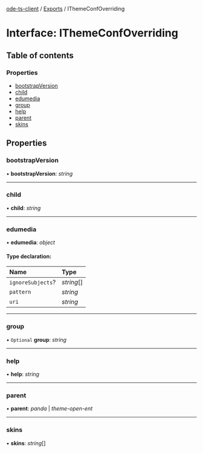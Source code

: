 [ode-ts-client](../README.md) / [Exports](../modules.md) / IThemeConfOverriding

# Interface: IThemeConfOverriding

## Table of contents

### Properties

- [bootstrapVersion](ithemeconfoverriding.md#bootstrapversion)
- [child](ithemeconfoverriding.md#child)
- [edumedia](ithemeconfoverriding.md#edumedia)
- [group](ithemeconfoverriding.md#group)
- [help](ithemeconfoverriding.md#help)
- [parent](ithemeconfoverriding.md#parent)
- [skins](ithemeconfoverriding.md#skins)

## Properties

### bootstrapVersion

• **bootstrapVersion**: *string*

___

### child

• **child**: *string*

___

### edumedia

• **edumedia**: *object*

#### Type declaration:

Name | Type |
:------ | :------ |
`ignoreSubjects`? | *string*[] |
`pattern` | *string* |
`uri` | *string* |

___

### group

• `Optional` **group**: *string*

___

### help

• **help**: *string*

___

### parent

• **parent**: *panda* \| *theme-open-ent*

___

### skins

• **skins**: *string*[]
